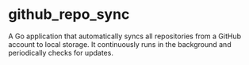 # github_repo_sync

A Go application that automatically syncs all repositories from a GitHub account to local storage. 
It continuously runs in the background and periodically checks for updates.